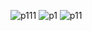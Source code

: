 ![p111](https://github.com/Tushalsingh43/Customer-Segmentation-with-K-Means-Clustering/assets/57534594/b2c8b4de-65d4-4168-a5c0-ca4bfc928e39)
![p1](https://github.com/Tushalsingh43/Customer-Segmentation-with-K-Means-Clustering/assets/57534594/13ee14e9-e42e-4ac2-bfb6-76f625a83f8b)
![p11](https://github.com/Tushalsingh43/Customer-Segmentation-with-K-Means-Clustering/assets/57534594/4f5a838c-edb9-45d7-b8a5-0a8bb6d33bc7)
